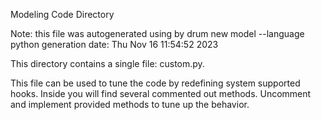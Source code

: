 Modeling Code Directory

Note: this file was autogenerated using by drum new model --language python
      generation date: Thu Nov 16 11:54:52 2023

This directory contains a single file: custom.py.

This file can be used to tune the code by redefining system supported hooks.
Inside you will find several commented out methods.
Uncomment and implement provided methods to tune up the behavior.
